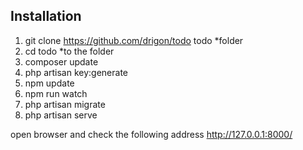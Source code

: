 ## Installation

1. git clone https://github.com/drigon/todo todo *folder
2. cd todo *to the folder
3. composer update
4. php artisan key:generate
5. npm update
6. npm run watch
7. php artisan migrate
8. php artisan serve

open browser and check the following address
http://127.0.0.1:8000/


